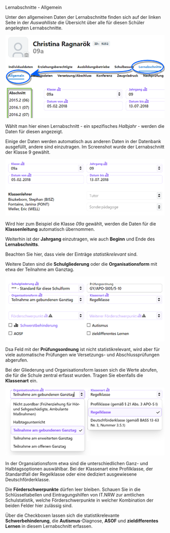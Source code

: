 Lernabschnitte - Allgemein

Unter den allgemeinen Daten der Lernabschnitte finden sich auf der linken Seite in der *Auswahlliste* die Übersicht über alle für diesen Schüler angelegten Lernabschnitte.

![Übersicht über Lernabschnitte](./graphics/SVWS_schueler_lernabschnitte_allgemein.png "Die Liste der Lernabschnitte und die Daten zum aktuell gewählten Abschnitt.")

Wählt man hier einen Lernabschnitt - ein spezifisches *Halbjahr* - werden die Daten für diesen angezeigt.

Einige der Daten werden automatisch aus anderen Daten in der Datenbank ausgefüllt, andere sind einzutragen. Im Screenshot wurde der Lernabschnitt der Klasse 9 gewählt.

![Daten zur Klasse 9 bei dieser Schülern](./graphics/SVWS_schueler_lernabschnitte_klassendaten.png "Die Klassendaten sind teilweise direkt eingetragen, teilweise übernommen.")

Wird hier zum Beispiel die Klasse *09a* gewählt, werden die Daten für die **Klassenleitung** automatisch übernommen.

Weiterhin ist der **Jahrgang** einzutragen, wie auch **Beginn** und Ende des **Lernabschnitts**.

Beachten Sie hier, dass viele der Einträge *statistikrelevant* sind.

Weitere Daten sind die **Schulgliederung** oder die **Organisationsform** mit etwa der Teilnahme am Ganztag.

![Daten zur Schulgliederung, Organisationsform, Klassenart, Schwerbehinderung und so weiter](./graphics/SVWS_schueler_lernabschnitte_schulgliederung_usw.png "Tragen Sie weitere - statistikrelevante - Informationen ein.")

Dsa Feld mit der **Prüfungsordnung** ist nicht statistikrelevant, wird aber für viele automatische Prüfungen wie Versetzungs- und Abschlussprüfungen abgerufen.

Bei der Gliederung und Organisationsform lassen sich die Werte abrufen, die für die Schule zentral erfasst wurden. Tragen Sie ebenfalls die **Klassenart** ein.

![Mögliche Einträge in den Feldern "Organisationsform" und "Klassenart"](./graphics/SVWS_schueler_lernabschnitte_auswahlfelder.png "Mögliche Einträge der Dropdown-Felder für Organisatiosnform und Klassenart.")

In der Organsiationsform etwa sind die unterschiedlichen Ganz- und Halbtagsoptionen auswählbar. Bei der Klassenart eine Profilklasse, der Standardfall der Regelklasse oder eine dediziert ausgewiesene Deutschförderklasse.

Die **Förderschwerpunkte** dürfen leer bleiben. Schauen Sie in die Schlüsseltabellen und Eintragungshilfen von IT.NRW zur amtlichen Schulstatistik, welche Förderschwerpunkte in welcher Kombination der beiden Felder hier zulässig sind.

Über die Checkboxen lassen sich die statistikrelevante **Schwerbehinderung**, die **Autismus**-Diagnose, **ASOF** und **zieldifferentes Lernen** in diesem Lernabschnitt erfassen.